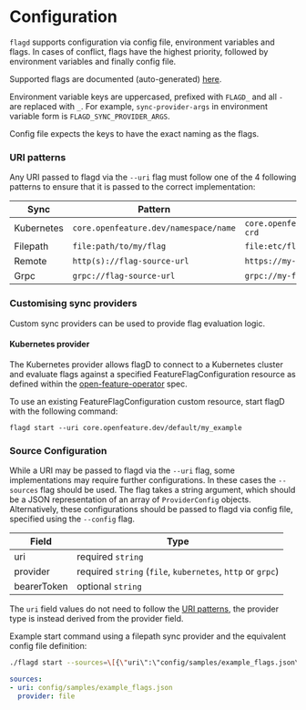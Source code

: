 # Configuration

`flagd` supports configuration via config file, environment variables and flags. In cases of conflict, flags have the
highest priority, followed by environment variables and finally config file.

Supported flags are documented (auto-generated) [here](./flagd_start.md).

Environment variable keys are uppercased, prefixed with `FLAGD_` and all `-` are replaced with `_`. For example,
`sync-provider-args` in environment variable form is `FLAGD_SYNC_PROVIDER_ARGS`.

Config file expects the keys to have the exact naming as the flags.

### <a name="uri-patterns"></a> URI patterns

Any URI passed to flagd via the `--uri` flag must follow one of the 4 following patterns to ensure that it is passed to the correct implementation: 

| Sync       | Pattern                            | Example                               |
|------------|------------------------------------|---------------------------------------|
| Kubernetes | `core.openfeature.dev/namespace/name` | `core.openfeature.dev/default/my-crd` |
| Filepath   | `file:path/to/my/flag`             | `file:etc/flagd/my-flags.json`        |
| Remote     | `http(s)://flag-source-url`        | `https://my-flags.com/flags`          |
| Grpc       | `grpc://flag-source-url`           | `grpc://my-flags-server`        |


### Customising sync providers

Custom sync providers can be used to provide flag evaluation logic.

#### Kubernetes provider 

The Kubernetes provider allows flagD to connect to a Kubernetes cluster and evaluate flags against a specified FeatureFlagConfiguration resource as defined within the [open-feature-operator](https://github.com/open-feature/open-feature-operator/blob/main/apis/core/v1alpha1/featureflagconfiguration_types.go) spec.

To use an existing FeatureFlagConfiguration custom resource, start flagD with the following command:

```shell
flagd start --uri core.openfeature.dev/default/my_example
```

### Source Configuration

While a URI may be passed to flagd via the `--uri` flag, some implementations may require further configurations. In these cases the `--sources` flag should be used.
The flag takes a string argument, which should be a JSON representation of an array of `ProviderConfig` objects. Alternatively, these configurations should be passed to
flagd via config file, specified using the `--config` flag.

| Field       | Type  | 
|------------|------------------------------------|
| uri | required `string` |  |
| provider   | required `string` (`file`, `kubernetes`, `http` or `grpc`) |
| bearerToken     | optional `string`        |

The `uri` field values do not need to follow the [URI patterns](#uri-patterns), the provider type is instead derived from the provider field.

Example start command using a filepath sync provider and the equivalent config file definition:
```sh
./flagd start --sources=\[{\"uri\":\"config/samples/example_flags.json\"\,\"provider\":\"file\"}\]
```

```yaml
sources:
- uri: config/samples/example_flags.json
  provider: file
```